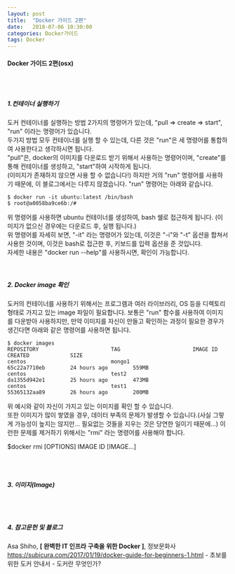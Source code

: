 ```yaml
---
layout: post
title:  "Docker 가이드 2편"
date:   2018-07-06 10:30:00
categories: Docker가이드
tags: Docker
---
```


#### Docker 가이드 2편(osx)
<br/><br/>

##### 1.컨테이너 실행하기  
도커 컨테이너를 실행하는 방법 2가지의 명령어가 있는데, "pull => create => start", "run" 이라는 명령어가 있습니다.  
두가지 방법 모두 컨테이너를 실행 할 수 있는데, 다른 것은 "run"은 세 명령어를 통합하여 사용한다고 생각하시면 됩니다.  
"pull"은, docker의 이미지를 다운로드 받기 위해서 사용하는 명령어이며, "create"를 통해 컨테이너를 생성하고, "start"하여 시작하게 됩니다.  
(이미지가 존재하지 않으면 사용 할 수 없습니다!)
하지만 거의 "run" 명령어를 사용하기 때문에, 이 블로그에서는 다루지 않겠습니다. "run" 명령어는 아래와 같습니다.  

    $ docker run -it ubuntu:latest /bin/bash  
    $ root@a0058ba9ce6b:/#

위 명령어를 사용하면 ubuntu 컨테이너를 생성하여, bash 쉘로 접근하게 됩니다. (이미지가 없으신 경우에는 다운로드 후, 실행 됩니다.)  
위 명령어를 자세히 보면, "-it" 라는 명령어가 있는데, 이것은 "-i"와 "-t" 옵션을 합쳐서 사용한 것이며, 이것은 bash로 접근한 후, 키보드를 입력 옵션을 준 것입니다.  
자세한 내용은 "docker run --help"를 사용하시면, 확인이 가능합니다.  \
<br/><br/>

##### 2. Docker image 확인  
도커의 컨테이너를 사용하기 위해서는 프로그램과 여러 라이브러리, OS 등을 디렉토리 형태로 가지고 있는 image 파일이 필요합니다.
보통은 "run" 함수를 사용하여 이미지를 다운받아 사용하지만, 만약 이미지를 자신이 만들고 확인하는 과정이 필요한 경우가 생긴다면 아래와 같은 명령어를 사용하면 됩니다.

    $ docker images
    REPOSITORY                       TAG                       IMAGE ID            CREATED             SIZE
    centos                           mongo1                    65c22a7710eb        24 hours ago        559MB
    centos                           test2                     da1355d942e1        25 hours ago        473MB
    centos                           test1                     55365132aa89        26 hours ago        200MB

위 예시와 같이 자신이 가지고 있는 이미지를 확인 할 수 있습니다.  
또한 이미지가 많이 쌓였을 경우, 데이터 부족의 문제가 발생할 수 있습니다.(사실 그렇게 가능성이 높지는 않지만... 필요없는 것들을 지우는 것은 당연한 일이기 때문에...)
이런한 문제를 제거하기 위해서는 "rmi" 라는 명령어를 사용해야 합니다.

  $docker rmi [OPTIONS] IMAGE ID [IMAGE...]


<br/><br/>

##### 3. 이미지(Image)
<br/><br/>

##### 4. 참고문헌 및 블로그  
Asa Shiho, __[ 완벽한 IT 인프라 구축을 위한 Docker ]__, 정보문화사  
<https://subicura.com/2017/01/19/docker-guide-for-beginners-1.html> - 초보를 위한 도커 안내서 - 도커란 무엇인가?  
